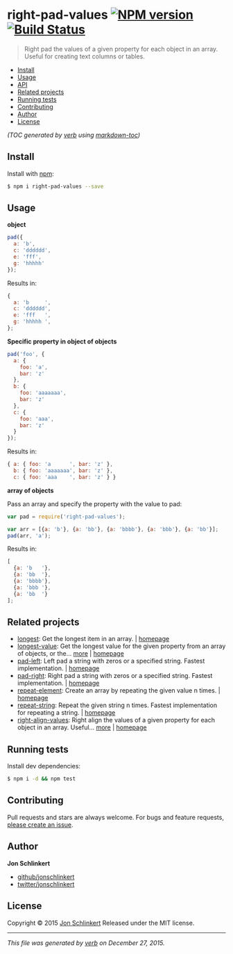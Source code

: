 # right-pad-values [![NPM version](https://img.shields.io/npm/v/right-pad-values.svg)](https://www.npmjs.com/package/right-pad-values) [![Build Status](https://img.shields.io/travis/jonschlinkert/right-pad-values.svg)](https://travis-ci.org/jonschlinkert/right-pad-values)

> Right pad the values of a given property for each object in an array. Useful for creating text columns or tables.

- [Install](#install)
- [Usage](#usage)
- [API](#api)
- [Related projects](#related-projects)
- [Running tests](#running-tests)
- [Contributing](#contributing)
- [Author](#author)
- [License](#license)

_(TOC generated by [verb](https://github.com/verbose/verb) using [markdown-toc](https://github.com/jonschlinkert/markdown-toc))_

## Install

Install with [npm](https://www.npmjs.com/):

```sh
$ npm i right-pad-values --save
```

## Usage

**object**

```js
pad({
  a: 'b', 
  c: 'dddddd', 
  e: 'fff', 
  g: 'hhhhh'
});
```

Results in:

```js
{
  a: 'b     ',
  c: 'dddddd',
  e: 'fff   ',
  g: 'hhhhh ',
};
```

**Specific property in object of objects**

```js
pad('foo', {
  a: {
    foo: 'a',
    bar: 'z'
  },
  b: {
    foo: 'aaaaaaa',
    bar: 'z'
  },
  c: {
    foo: 'aaa',
    bar: 'z'
  }
});
```

Results in:

```js
{ a: { foo: 'a      ', bar: 'z' },
  b: { foo: 'aaaaaaa', bar: 'z' },
  c: { foo: 'aaa    ', bar: 'z' } }
```

**array of objects**

Pass an array and specify the property with the value to pad:

```js
var pad = require('right-pad-values');

var arr = [{a: 'b'}, {a: 'bb'}, {a: 'bbbb'}, {a: 'bbb'}, {a: 'bb'}];
pad(arr, 'a');
```

Results in:

```js
[
  {a: 'b   '},
  {a: 'bb  '},
  {a: 'bbbb'},
  {a: 'bbb '},
  {a: 'bb  '}
];
```

## Related projects

* [longest](https://www.npmjs.com/package/longest): Get the longest item in an array. | [homepage](https://github.com/jonschlinkert/longest)
* [longest-value](https://www.npmjs.com/package/longest-value): Get the longest value for the given property from an array of objects, or the… [more](https://www.npmjs.com/package/longest-value) | [homepage](https://github.com/jonschlinkert/longest-value)
* [pad-left](https://www.npmjs.com/package/pad-left): Left pad a string with zeros or a specified string. Fastest implementation. | [homepage](https://github.com/jonschlinkert/pad-left)
* [pad-right](https://www.npmjs.com/package/pad-right): Right pad a string with zeros or a specified string. Fastest implementation. | [homepage](https://github.com/jonschlinkert/pad-right)
* [repeat-element](https://www.npmjs.com/package/repeat-element): Create an array by repeating the given value n times. | [homepage](https://github.com/jonschlinkert/repeat-element)
* [repeat-string](https://www.npmjs.com/package/repeat-string): Repeat the given string n times. Fastest implementation for repeating a string. | [homepage](https://github.com/jonschlinkert/repeat-string)
* [right-align-values](https://www.npmjs.com/package/right-align-values): Right align the values of a given property for each object in an array. Useful… [more](https://www.npmjs.com/package/right-align-values) | [homepage](https://github.com/jonschlinkert/right-align-values)

## Running tests

Install dev dependencies:

```sh
$ npm i -d && npm test
```

## Contributing

Pull requests and stars are always welcome. For bugs and feature requests, [please create an issue](https://github.com/jonschlinkert/right-pad-values/issues/new).

## Author

**Jon Schlinkert**

* [github/jonschlinkert](https://github.com/jonschlinkert)
* [twitter/jonschlinkert](http://twitter.com/jonschlinkert)

## License

Copyright © 2015 [Jon Schlinkert](https://github.com/jonschlinkert)
Released under the MIT license.

***

_This file was generated by [verb](https://github.com/verbose/verb) on December 27, 2015._